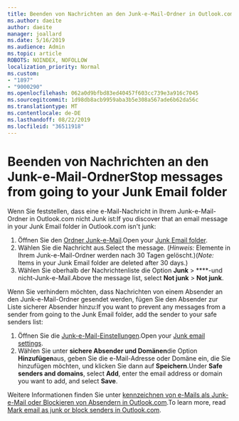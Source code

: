 ```yaml
---
title: Beenden von Nachrichten an den Junk-e-Mail-Ordner in Outlook.com
ms.author: daeite
author: daeite
manager: joallard
ms.date: 5/16/2019
ms.audience: Admin
ms.topic: article
ROBOTS: NOINDEX, NOFOLLOW
localization_priority: Normal
ms.custom:
- "1897"
- "9000290"
ms.openlocfilehash: 062a0d9bfbd83ed40457f603cc739e3a916c7045
ms.sourcegitcommit: 1d98db8acb9959aba3b5e308a567ade6b62da56c
ms.translationtype: MT
ms.contentlocale: de-DE
ms.lasthandoff: 08/22/2019
ms.locfileid: "36511918"
---
```

# <a name="stop-messages-from-going-to-your-junk-email-folder"></a><span data-ttu-id="fa8fc-102">Beenden von Nachrichten an den Junk-e-Mail-Ordner</span><span class="sxs-lookup"><span data-stu-id="fa8fc-102">Stop messages from going to your Junk Email folder</span></span>

<span data-ttu-id="fa8fc-103">Wenn Sie feststellen, dass eine e-Mail-Nachricht in Ihrem Junk-e-Mail-Ordner in Outlook.com nicht Junk ist:</span><span class="sxs-lookup"><span data-stu-id="fa8fc-103">If you discover that an email message in your Junk Email folder in Outlook.com isn't junk:</span></span>

1. <span data-ttu-id="fa8fc-104">Öffnen Sie den [Ordner Junk-e-Mail](https://outlook.live.com/mail/junkemail).</span><span class="sxs-lookup"><span data-stu-id="fa8fc-104">Open your [Junk Email folder](https://outlook.live.com/mail/junkemail).</span></span>
1. <span data-ttu-id="fa8fc-105">Wählen Sie die Nachricht aus.</span><span class="sxs-lookup"><span data-stu-id="fa8fc-105">Select the message.</span></span> <span data-ttu-id="fa8fc-106">(*Hinweis:* Elemente in Ihrem Junk-e-Mail-Ordner werden nach 30 Tagen gelöscht.)</span><span class="sxs-lookup"><span data-stu-id="fa8fc-106">(*Note:* Items in your Junk Email folder are deleted after 30 days.)</span></span>
1. <span data-ttu-id="fa8fc-107">Wählen Sie oberhalb der Nachrichtenliste die Option **Junk** > \*\*\*\*-und nicht-Junk-e-Mail.</span><span class="sxs-lookup"><span data-stu-id="fa8fc-107">Above the message list, select **Not junk** > **Not junk**.</span></span>

<span data-ttu-id="fa8fc-108">Wenn Sie verhindern möchten, dass Nachrichten von einem Absender an den Junk-e-Mail-Ordner gesendet werden, fügen Sie den Absender zur Liste sicherer Absender hinzu:</span><span class="sxs-lookup"><span data-stu-id="fa8fc-108">If you want to prevent any messages from a sender from going to the Junk Email folder, add the sender to your safe senders list:</span></span>

1. <span data-ttu-id="fa8fc-109">Öffnen Sie die [Junk-e-Mail-Einstellungen](https://go.microsoft.com/fwlink/?linkid=2035804).</span><span class="sxs-lookup"><span data-stu-id="fa8fc-109">Open your [Junk email settings](https://go.microsoft.com/fwlink/?linkid=2035804).</span></span>
1. <span data-ttu-id="fa8fc-110">Wählen Sie unter **sichere Absender und Domänen**die Option **Hinzufügen**aus, geben Sie die e-Mail-Adresse oder Domäne ein, die Sie hinzufügen möchten, und klicken Sie dann auf **Speichern**.</span><span class="sxs-lookup"><span data-stu-id="fa8fc-110">Under **Safe senders and domains**, select **Add**, enter the email address or domain you want to add, and select **Save**.</span></span>

<span data-ttu-id="fa8fc-111">Weitere Informationen finden Sie unter [kennzeichnen von e-Mails als Junk-e-Mail oder Blockieren von Absendern in Outlook.com](https://support.office.com/article/a3ece97b-82f8-4a5e-9ac3-e92fa6427ae4?wt.mc_id=Office_Outlook_com_Alchemy).</span><span class="sxs-lookup"><span data-stu-id="fa8fc-111">To learn more, read [Mark email as junk or block senders in Outlook.com](https://support.office.com/article/a3ece97b-82f8-4a5e-9ac3-e92fa6427ae4?wt.mc_id=Office_Outlook_com_Alchemy).</span></span>
